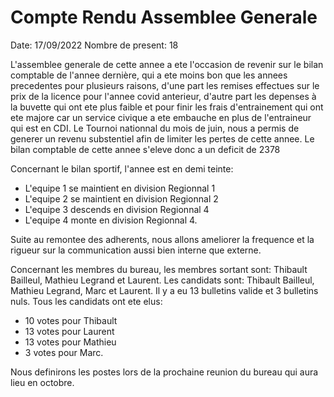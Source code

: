 # Compte Rendu Assemblee Generale

Date: 17/09/2022
Nombre de present: 18

L'assemblee generale de cette annee a ete l'occasion de revenir sur le bilan comptable de l'annee dernière, qui a ete moins bon que les annees precedentes pour plusieurs raisons, d'une part les remises effectues sur le prix de la licence pour l'annee covid anterieur, d'autre part les depenses à la buvette qui ont ete plus faible et pour finir les frais d'entrainement qui ont ete majore car un service civique a ete embauche en plus de l'entraineur qui est en CDI.
Le Tournoi nationnal du mois de juin, nous a permis de generer un revenu substentiel afin de limiter les pertes de cette annee.
Le bilan comptable de cette annee s'eleve donc a un deficit de 2378

Concernant le bilan sportif, l'annee est en demi teinte:
- L'equipe 1 se maintient en division Regionnal 1
- L'equipe 2 se maintient en division Regionnal 2
- L'equipe 3 descends en division Regionnal 4
- L'equipe 4 monte en division Regionnal 4.

Suite au remontee des adherents, nous allons ameliorer la frequence et la rigueur sur la communication aussi bien interne que externe.

Concernant les membres du bureau, les membres sortant sont: Thibault Bailleul, Mathieu Legrand et Laurent.
Les candidats sont: Thibault Bailleul, Mathieu Legrand, Marc et Laurent.
Il y a eu 13 bulletins valide et 3 bulletins nuls.
Tous les candidats ont ete elus:
- 10 votes pour Thibault
- 13 votes pour Laurent
- 13 votes pour Mathieu
- 3 votes pour Marc.

Nous definirons les postes lors de la prochaine reunion du bureau qui aura lieu en octobre.


